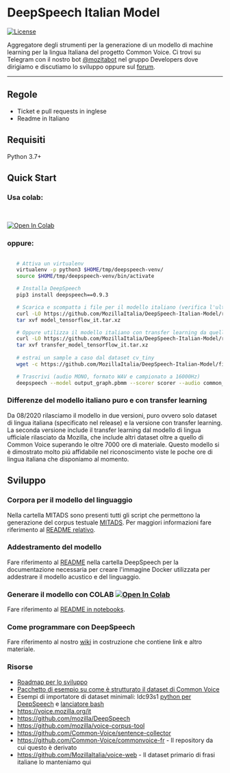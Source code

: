 # DeepSpeech Italian Model
[![License](https://img.shields.io/badge/License-GPL%20v3-blue.svg)](http://www.gnu.org/licenses/gpl-3.0)   

Aggregatore degli strumenti per la generazione di un modello di machine learning per la lingua Italiana del progetto Common Voice. Ci trovi su Telegram con il nostro bot [@mozitabot](https://t.me/mozitabot) nel gruppo Developers dove dirigiamo e discutiamo lo sviluppo oppure sul [forum](https://discourse.mozilla.org/c/community-portal/mozilla-italia).

---

## Regole

* Ticket e pull requests in inglese
* Readme in Italiano

## Requisiti

Python 3.7+

## Quick Start

### Usa colab:
</br>

[![Open In Colab](https://colab.research.google.com/assets/colab-badge.svg)](https://colab.research.google.com/github/MozillaItalia/DeepSpeech-Italian-Model)

### oppure:
```bash

   # Attiva un virtualenv
   virtualenv -p python3 $HOME/tmp/deepspeech-venv/
   source $HOME/tmp/deepspeech-venv/bin/activate

   # Installa DeepSpeech
   pip3 install deepspeech==0.9.3

   # Scarica e scompatta i file per il modello italiano (verifica l'ultima versione rilasciata!)
   curl -LO https://github.com/MozillaItalia/DeepSpeech-Italian-Model/releases/download/2020.08.07/model_tensorflow_it.tar.xz
   tar xvf model_tensorflow_it.tar.xz

   # Oppure utilizza il modello italiano con transfer learning da quello inglese (verifica l'ultima versione rilasciata!)
   curl -LO https://github.com/MozillaItalia/DeepSpeech-Italian-Model/releases/download/2020.08.07/transfer_model_tensorflow_it.tar.xz
   tar xvf transfer_model_tensorflow_it.tar.xz
   
   # estrai un sample a caso dal dataset cv_tiny
   wget -c https://github.com/MozillaItalia/DeepSpeech-Italian-Model/files/4610711/cv-it_tiny.tar.gz -O - | tar -xz common_voice_it_19574474.wav

   # Trascrivi (audio MONO, formato WAV e campionato a 16000Hz)
   deepspeech --model output_graph.pbmm --scorer scorer --audio common_voice_it_19574474.wav
```

### Differenze del modello italiano puro e con transfer learning

Da 08/2020 rilasciamo il modello in due versioni, puro ovvero solo dataset di lingua italiana (specificato nel release) e la versione con transfer learning.  
La seconda versione include il transfer learning dal modello di lingua ufficiale rilasciato da Mozilla, che include altri dataset oltre a quello di Common Voice superando le oltre 7000 ore di materiale. Questo modello si è dimostrato molto piú affidabile nel riconoscimento viste le poche ore di lingua italiana che disponiamo al momento.

## Sviluppo

### Corpora per il modello del linguaggio

Nella cartella MITADS sono presenti tutti gli script che permettono la generazione del corpus testuale [MITADS](https://github.com/MozillaItalia/DeepSpeech-Italian-Model/releases/tag/Mitads-1.0.0-alpha2). Per maggiori informazioni fare riferimento al [README relativo](MITADS/README.md).

### Addestramento del modello

Fare riferimento al [README](DeepSpeech/README.md) nella cartella DeepSpeech per la documentazione necessaria per creare l'immagine Docker utilizzata per addestrare il modello acustico e del linguaggio.

### Generare il modello con COLAB [![Open In Colab](https://colab.research.google.com/assets/colab-badge.svg)](https://colab.research.google.com/github/MozillaItalia/DeepSpeech-Italian-Model)

Fare riferimento al [README in notebooks](notebooks/README.md).

### Come programmare con DeepSpeech

Fare riferimento al nostro [wiki](https://github.com/MozillaItalia/DeepSpeech-Italian-Model/wiki) in costruzione che contiene link e altro materiale.

### Risorse

* [Roadmap per lo sviluppo](https://docs.google.com/document/d/1cep28JAv9f90LkIpVmJjR0lTDqW5Hp_YF7R-nVJ2zkY/edit)
* [Pacchetto di esempio su come è strutturato il dataset di Common Voice](https://github.com/MozillaItalia/DeepSpeech-Italian-Model/files/4610711/cv-it_tiny.tar.gz)
* Esempi di importatore di dataset minimali: ldc93s1 [python per DeepSpeech](https://github.com/mozilla/DeepSpeech/blob/master/bin/import_ldc93s1.py) e [lanciatore bash](https://github.com/mozilla/DeepSpeech/blob/master/bin/run-ldc93s1.sh)
* https://voice.mozilla.org/it
* https://github.com/mozilla/DeepSpeech
* https://github.com/mozilla/voice-corpus-tool
* https://github.com/Common-Voice/sentence-collector
* https://github.com/Common-Voice/commonvoice-fr - Il repository da cui questo è derivato
* https://github.com/MozillaItalia/voice-web - Il dataset primario di frasi italiane lo manteniamo qui
